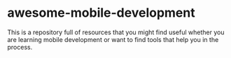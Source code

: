 # awesome-mobile-development
This is a repository full of resources that you might find useful whether you are learning mobile development or want to find tools that help you in the process.
